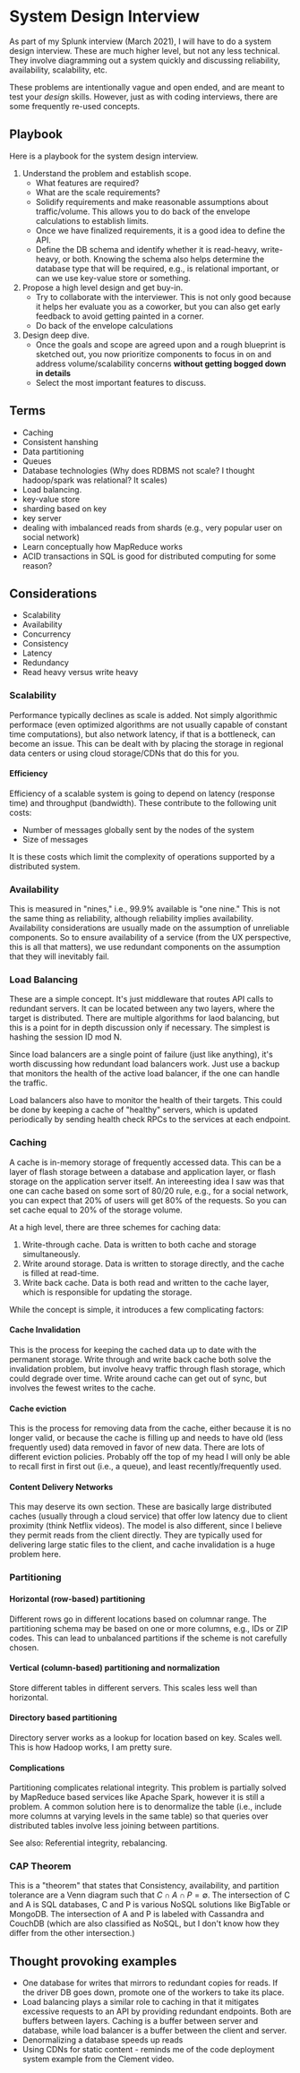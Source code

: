 # System Design Interview

As part of my Splunk interview (March 2021), I will have to do a system design
interview. These are much higher level, but not any less technical. They
involve diagramming out a system quickly and discussing reliability,
availability, scalability, etc.

These problems are intentionally vague and open ended, and are meant to test
your _design_ skills. However, just as with coding interviews, there are some
frequently re-used concepts.

## Playbook

Here is a playbook for the system design interview.

1. Understand the problem and establish scope.
   - What features are required?
   - What are the scale requirements?
   - Solidify requirements and make reasonable assumptions about traffic/volume.
     This allows you to do back of the envelope calculations to establish
     limits.
   - Once we have finalized requirements, it is a good idea to define the API.
   - Define the DB schema and identify whether it is read-heavy, write-heavy, or
     both. Knowing the schema also helps determine the database type that
     will be required, e.g., is relational important, or can we use key-value
     store or something.
2. Propose a high level design and get buy-in.
   - Try to collaborate with the interviewer. This is not only good because it
     helps her evaluate you as a coworker, but you can also get early feedback
     to avoid getting painted in a corner.
   - Do back of the envelope calculations
3. Design deep dive.
   - Once the goals and scope are agreed upon and a rough blueprint is sketched
     out, you now prioritize components to focus in on and address
     volume/scalability concerns **without getting bogged down in details**
   - Select the most important features to discuss.

## Terms

- Caching
- Consistent hanshing
- Data partitioning
- Queues
- Database technologies (Why does RDBMS not scale? I thought hadoop/spark was
  relational? It scales)
- Load balancing.
- key-value store
- sharding based on key
- key server
- dealing with imbalanced reads from shards (e.g., very popular user on social
  network)
- Learn conceptually how MapReduce works
- ACID transactions in SQL is good for distributed computing for some reason?

## Considerations

- Scalability
- Availability
- Concurrency
- Consistency
- Latency
- Redundancy
- Read heavy versus write heavy

### Scalability

Performance typically declines as scale is added. Not simply algorithmic
performace (even optimized algorithms are not usually capable of constant time
computations), but also network latency, if that is a bottleneck, can become an
issue. This can be dealt with by placing the storage in regional data centers
or using cloud storage/CDNs that do this for you.

#### Efficiency

Efficiency of a scalable system is going to depend on latency (response time)
and throughput (bandwidth). These contribute to the following unit costs:

- Number of messages globally sent by the nodes of the system
- Size of messages

It is these costs which limit the complexity of operations supported by a
distributed system.

### Availability

This is measured in "nines," i.e., 99.9% available is "one nine." This is not
the same thing as reliability, although reliability implies availability.
Availability considerations are usually made on the assumption of unreliable
components. So to ensure availability of a service (from the UX perspective,
this is all that matters), we use redundant components on the assumption that
they will inevitably fail.

### Load Balancing

These are a simple concept. It's just middleware that routes API calls to
redundant servers. It can be located between any two layers, where the target
is distributed. There are multiple algorithms for laod balancing, but this is a
point for in depth discussion only if necessary. The simplest is hashing the
session ID mod N.

Since load balancers are a single point of failure (just like anything), it's
worth discussing how redundant load balancers work. Just use a backup that
monitors the health of the active load balancer, if the one can handle the
traffic.

Load balancers also have to monitor the health of their targets. This could be
done by keeping a cache of "healthy" servers, which is updated periodically by
sending health check RPCs to the services at each endpoint.

### Caching

A cache is in-memory storage of frequently accessed data. This can be a layer
of flash storage between a database and application layer, or flash storage on
the application server itself. An intereesting idea I saw was that one can
cache based on some sort of 80/20 rule, e.g., for a social network, you can
expect that 20% of users will get 80% of the requests. So you can set cache
equal to 20% of the storage volume.

At a high level, there are three schemes for caching data:

1. Write-through cache. Data is written to both cache and storage
   simultaneously.
2. Write around storage. Data is written to storage directly, and the cache is
   filled at read-time.
3. Write back cache. Data is both read and written to the cache layer, which is
   responsible for updating the storage.

While the concept is simple, it introduces a few complicating factors:

#### Cache Invalidation

This is the process for keeping the cached data up to date with the permanent
storage. Write through and write back cache both solve the invalidation problem,
but involve heavy traffic through flash storage, which could degrade over time.
Write around cache can get out of sync, but involves the fewest writes to the
cache.

#### Cache eviction

This is the process for removing data from the cache, either because it is no
longer valid, or because the cache is filling up and needs to have old (less
frequently used) data removed in favor of new data. There are lots of different
eviction policies. Probably off the top of my head I will only be able to
recall first in first out (i.e., a queue), and least recently/frequently used.

#### Content Delivery Networks

This may deserve its own section. These are basically large distributed caches
(usually through a cloud service) that offer low latency due to client
proximity (think Netflix videos). The model is also different, since I believe
they permit reads from the client directly. They are typically used for
delivering large static files to the client, and cache invalidation is a huge
problem here.

### Partitioning

#### Horizontal (row-based) partitioning

Different rows go in different locations based on columnar range. The
partitioning schema may be based on one or more columns, e.g., IDs or ZIP codes.
This can lead to unbalanced partitions if the scheme is not carefully chosen.

#### Vertical (column-based) partitioning and normalization

Store different tables in different servers. This scales less well than
horizontal.

#### Directory based partitioning

Directory server works as a lookup for location based on key. Scales well.
This is how Hadoop works, I am pretty sure.

#### Complications

Partitioning complicates relational integrity. This problem is partially solved
by MapReduce based services like Apache Spark, however it is still a problem. A
common solution here is to denormalize the table (i.e., include more columns at
varying levels in the same table) so that queries over distributed tables
involve less joining between partitions.

See also: Referential integrity, rebalancing.

### CAP Theorem

This is a "theorem" that states that Consistency, availability, and partition
tolerance are a Venn diagram such that $C\cap A\cap P = \emptyset$. The
intersection of C and A is SQL databases, C and P is various NoSQL solutions
like BigTable or MongoDB. The intersection of A and P is labeled with Cassandra
and CouchDB (which are also classified as NoSQL, but I don't know how they
differ from the other intersection.)

## Thought provoking examples

- One database for writes that mirrors to redundant copies for reads. If the
  driver DB goes down, promote one of the workers to take its place.
- Load balancing plays a similar role to caching in that it mitigates excessive
  requests to an API by providing redundant endpoints. Both are buffers between
  layers. Caching is a buffer between server and database, while load balancer
  is a buffer between the client and server.
- Denormalizing a database speeds up reads
- Using CDNs for static content - reminds me of the code deployment system
  example from the Clement video.
